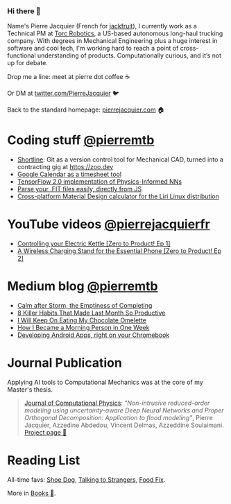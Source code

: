 ### **Hi there 👋**

Name's Pierre Jacquier (French for [jackfruit](https://en.wikipedia.org/wiki/Jackfruit)), I currently work as a Technical PM at [Torc Robotics](https://torc.ai), a US-based autonomous long-haul trucking company. With degrees in Mechanical Engineering plus a huge interest in software and cool tech, I'm working hard to reach a point of cross-functional understanding of products. Computationally curious, and it’s not up for debate.

Drop me a line: meet at pierre dot coffee ☕

Or DM at [twitter.com/PierreJacquier](http://twitter.com/PierreJacquier) 🐦

Back to the standard homepage: [pierrejacquier.com](http://pierrejacquier.com) 🏠

# **Coding stuff [@pierremtb](https://github.com/pierremtb)**

- [Shortline](https://www.notion.so/Shortline-35731134dee8460abc9872f345ee3999): Git as a version control tool for Mechanical CAD, turned into a contracting gig at https://zoo.dev
- [Google Calendar as a timesheet tool](https://pierrejacquier.com/week-progress/)
- [TensorFlow 2.0 implementation of Physics-Informed NNs](https://github.com/pierremtb/PINNs-TF2.0)
- [Parse your .FIT files easily, directly from JS](https://github.com/pierremtb/easy-fit)
- [Cross-platform Material Design calculator for the Liri Linux distribution](https://github.com/lirios/calculator)

# **YouTube videos [@pierrejacquierfr](https://www.youtube.com/c/pierrejacquierfr)**

- [Controlling your Electric Kettle [Zero to Product! Ep 1]](https://www.youtube.com/watch?v=Byyu8vOiqNM)
- [A Wireless Charging Stand for the Essential Phone [Zero to Product! Ep 2]](https://www.youtube.com/watch?v=fZ0Lp-whHrE)

# **Medium blog [@pierremtb](https://medium.com/@pierremtb)**

- [Calm after Storm, the Emptiness of Completing](https://byrslf.co/calm-after-storm-the-emptiness-of-completing-a6cc2c06e790)
- [8 Killer Habits That Made Last Month So Productive](https://medium.com/swlh/8-killer-habits-that-made-last-month-so-productive-cc4e6d64e1a4)
- [I Will Keep On Eating My Chocolate Omelette](https://byrslf.co/i-will-keep-on-eating-my-chocolate-omelette-64592ac7c16)
- [How I Became a Morning Person in One Week](https://byrslf.co/how-i-became-a-morning-person-in-one-week-ffe46d9e2e05)
- [Developing Android Apps, right on your Chromebook](https://android.jlelse.eu/developing-android-apps-right-on-your-chromebook-f3a00cb78e0e)

# **Journal Publication**

Applying AI tools to Computational Mechanics was at the core of my Master's thesis.

> [Journal of Computational Physics](https://www.sciencedirect.com/science/article/pii/S0021999120306288): *"Non-intrusive reduced-order modeling using uncertainty-aware Deep Neural Networks and Proper Orthogonal Decomposition: Application to flood modeling"*, Pierre Jacquier, Azzedine Abdedou, Vincent Delmas, Azzeddine Soulaimani. [Project page 🔗](https://pierrejacquier.com/POD-UQNN/)
> 

# Reading List

All-time favs: [Shoe Dog](https://www.notion.so/Shoe-Dog-8b7ada569000431e944239143200846b), [Talking to Strangers](https://www.notion.so/Talking-to-Strangers-13f3e106a99140dbb6083b9befe3df40), [Food Fix](https://www.notion.so/Food-Fix-c6128bcb27184836a155520a0adf2dcc).

More in [Books 📕](https://www.notion.so/52b6c176f8d54c98ae7edce887080b03).
